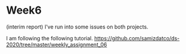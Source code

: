 # Week6
(interim report) I've run into some issues on both projects. 

I am following the following tutorial. 
https://github.com/samizdatco/ds-2020/tree/master/weekly_assignment_06
